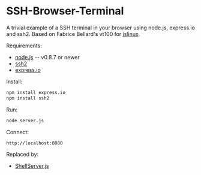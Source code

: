 SSH-Browser-Terminal
====================

A trivial example of a SSH terminal in your browser using node.js, express.io and ssh2. Based on Fabrice
Bellard's vt100 for [jslinux](http://bellard.org/jslinux/).


Requirements:

* [node.js](http://nodejs.org/) -- v0.8.7 or newer
* [ssh2](https://github.com/mscdex/ssh2)
* [express.io](https://github.com/techpines/express.io)

Install:
```bash
npm install express.io
npm install ssh2
```
Run:
```bash
node server.js
```
Connect:
```bash
http://localhost:8080
```

Replaced by:

* [ShellServer.js](https://github.com/PrimeEuler/ShellServer.js)


